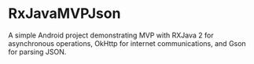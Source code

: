 # RxJavaMVPJson

A simple Android project demonstrating MVP with RXJava 2 for asynchronous operations, OkHttp for internet communications, and Gson for parsing JSON.